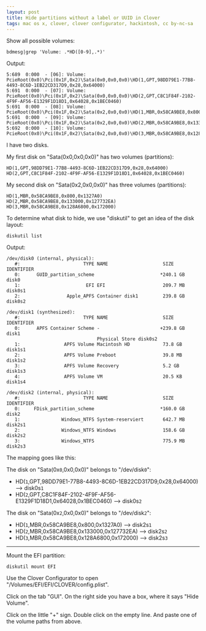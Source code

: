 ```yaml
---
layout: post
title: Hide partitions without a label or UUID in Clover
tags: mac os x, clover, clover configurator, hackintosh, cc by-nc-sa
---
```


Show all possible volumes:

```
bdmesg|grep 'Volume: .*HD([0-9],.*)'
```

Output: 

```
5:689  0:000  - [06]: Volume: PcieRoot(0x0)\Pci(0x1F,0x2)\Sata(0x0,0x0,0x0)\HD(1,GPT,98DD79E1-77B8-4493-8C6D-1EB22CD317D9,0x28,0x64000)
5:691  0:000  - [07]: Volume: PcieRoot(0x0)\Pci(0x1F,0x2)\Sata(0x0,0x0,0x0)\HD(2,GPT,C8C1F84F-2102-4F9F-AF56-E1329F1D18D1,0x64028,0x1BEC0460)
5:691  0:000  - [08]: Volume: PcieRoot(0x0)\Pci(0x1F,0x2)\Sata(0x2,0x0,0x0)\HD(1,MBR,0x58CA9BE8,0x800,0x1327A0)
5:691  0:000  - [09]: Volume: PcieRoot(0x0)\Pci(0x1F,0x2)\Sata(0x2,0x0,0x0)\HD(2,MBR,0x58CA9BE8,0x133000,0x127732EA)
5:692  0:000  - [10]: Volume: PcieRoot(0x0)\Pci(0x1F,0x2)\Sata(0x2,0x0,0x0)\HD(3,MBR,0x58CA9BE8,0x128A6800,0x172000)
```

I have two disks.

My first disk on "Sata(0x0,0x0,0x0)" has two volumes (partitions):

```
HD(1,GPT,98DD79E1-77B8-4493-8C6D-1EB22CD317D9,0x28,0x64000)
HD(2,GPT,C8C1F84F-2102-4F9F-AF56-E1329F1D18D1,0x64028,0x1BEC0460)
```

My second disk on "Sata(0x2,0x0,0x0)" has three volumes (partitions):

```
HD(1,MBR,0x58CA9BE8,0x800,0x1327A0)
HD(2,MBR,0x58CA9BE8,0x133000,0x127732EA)
HD(3,MBR,0x58CA9BE8,0x128A6800,0x172000)
```

To determine what disk to hide, we use "diskutil" to get an idea of the disk layout:

```
diskutil list
```

Output: 

```
/dev/disk0 (internal, physical):
   #:                       TYPE NAME                    SIZE       IDENTIFIER
   0:      GUID_partition_scheme                        *240.1 GB   disk0
   1:                        EFI EFI                     209.7 MB   disk0s1
   2:                 Apple_APFS Container disk1         239.8 GB   disk0s2

/dev/disk1 (synthesized):
   #:                       TYPE NAME                    SIZE       IDENTIFIER
   0:      APFS Container Scheme -                      +239.8 GB   disk1
                                 Physical Store disk0s2
   1:                APFS Volume Macintosh HD            73.8 GB    disk1s1
   2:                APFS Volume Preboot                 39.8 MB    disk1s2
   3:                APFS Volume Recovery                5.2 GB     disk1s3
   4:                APFS Volume VM                      20.5 KB    disk1s4

/dev/disk2 (internal, physical):
   #:                       TYPE NAME                    SIZE       IDENTIFIER
   0:     FDisk_partition_scheme                        *160.0 GB   disk2
   1:               Windows_NTFS System-reserviert       642.7 MB   disk2s1
   2:               Windows_NTFS Windows                 158.6 GB   disk2s2
   3:               Windows_NTFS                         775.9 MB   disk2s3

```

The mapping goes like this:

The disk on "Sata(0x`0`,0x0,0x0)" belongs to "/dev/disk`0`":

- HD(`1`,GPT,98DD79E1-77B8-4493-8C6D-1EB22CD317D9,0x28,0x64000) --> disk0s`1`
- HD(`2`,GPT,C8C1F84F-2102-4F9F-AF56-E1329F1D18D1,0x64028,0x1BEC0460) --> disk0s`2`

The disk on "Sata(0x`2`,0x0,0x0)" belongs to "/dev/disk`2`":

- HD(`1`,MBR,0x58CA9BE8,0x800,0x1327A0) --> disk2s`1`
- HD(`2`,MBR,0x58CA9BE8,0x133000,0x127732EA) --> disk2s`2`
- HD(`3`,MBR,0x58CA9BE8,0x128A6800,0x172000) --> disk2s`3`


-----

Mount the EFI partition:

```
diskutil mount EFI
```

Use the Clover Configurator to open "/Volumes/EFI/EFI/CLOVER/config.plist".

Click on the tab "GUI". On the right side you have a box, where it says "Hide Volume".

Click on the little "+" sign. Double click on the empty line. And paste one of the volume paths from above.
